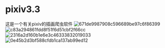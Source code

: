 # pixiv3.3
这是一个有关pixiv的插画爬虫软件
![671de9987908c596689be97c6f86399](https://github.com/user-attachments/assets/ff93f6df-53d3-4a1a-8fe8-149ba46009c4)
![c83a294861fdd8f51f6d51cbf2f66cc](https://github.com/user-attachments/assets/ff6f8f2a-d6a1-4dcf-8a1c-682f26bf5732)
![2316a2d160b1e6e3c46333832019033](https://github.com/user-attachments/assets/672f6617-97d7-43b1-9e43-43d1a64e9d01)
![0e45b2d3bf588cfdb1ca137ab99ed12](https://github.com/user-attachments/assets/0927cadd-2467-4543-b56e-7492e155cd19)
